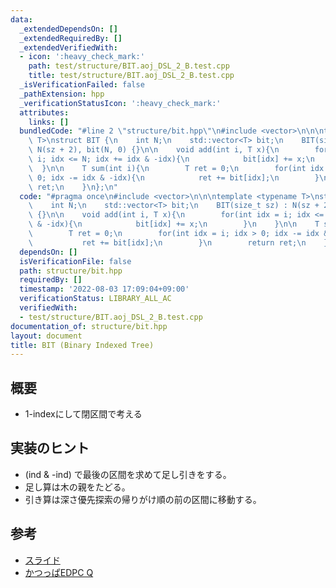 ```yaml
---
data:
  _extendedDependsOn: []
  _extendedRequiredBy: []
  _extendedVerifiedWith:
  - icon: ':heavy_check_mark:'
    path: test/structure/BIT.aoj_DSL_2_B.test.cpp
    title: test/structure/BIT.aoj_DSL_2_B.test.cpp
  _isVerificationFailed: false
  _pathExtension: hpp
  _verificationStatusIcon: ':heavy_check_mark:'
  attributes:
    links: []
  bundledCode: "#line 2 \"structure/bit.hpp\"\n#include <vector>\n\n\ntemplate <typename\
    \ T>\nstruct BIT {\n    int N;\n    std::vector<T> bit;\n    BIT(size_t sz) :\
    \ N(sz + 2), bit(N, 0) {}\n\n    void add(int i, T x){\n        for(int idx =\
    \ i; idx <= N; idx += idx & -idx){\n            bit[idx] += x;\n        }\n  \
    \  }\n\n    T sum(int i){\n        T ret = 0;\n        for(int idx = i; idx >\
    \ 0; idx -= idx & -idx){\n            ret += bit[idx];\n        }\n        return\
    \ ret;\n    }\n};\n"
  code: "#pragma once\n#include <vector>\n\n\ntemplate <typename T>\nstruct BIT {\n\
    \    int N;\n    std::vector<T> bit;\n    BIT(size_t sz) : N(sz + 2), bit(N, 0)\
    \ {}\n\n    void add(int i, T x){\n        for(int idx = i; idx <= N; idx += idx\
    \ & -idx){\n            bit[idx] += x;\n        }\n    }\n\n    T sum(int i){\n\
    \        T ret = 0;\n        for(int idx = i; idx > 0; idx -= idx & -idx){\n \
    \           ret += bit[idx];\n        }\n        return ret;\n    }\n};"
  dependsOn: []
  isVerificationFile: false
  path: structure/bit.hpp
  requiredBy: []
  timestamp: '2022-08-03 17:09:04+09:00'
  verificationStatus: LIBRARY_ALL_AC
  verifiedWith:
  - test/structure/BIT.aoj_DSL_2_B.test.cpp
documentation_of: structure/bit.hpp
layout: document
title: BIT (Binary Indexed Tree)
---
```


## 概要

- 1-indexにして閉区間で考える

## 実装のヒント

- (ind & -ind) で最後の区間を求めて足し引きをする。
- 足し算は木の親をたどる。
- 引き算は深さ優先探索の帰りがけ順の前の区間に移動する。

## 参考

- [スライド](http://hos.ac/slides/20140319_bit.pdf)
- [かつっぱEDPC Q](https://www.youtube.com/watch?v=kEkvTR-guyg&t=603s)
